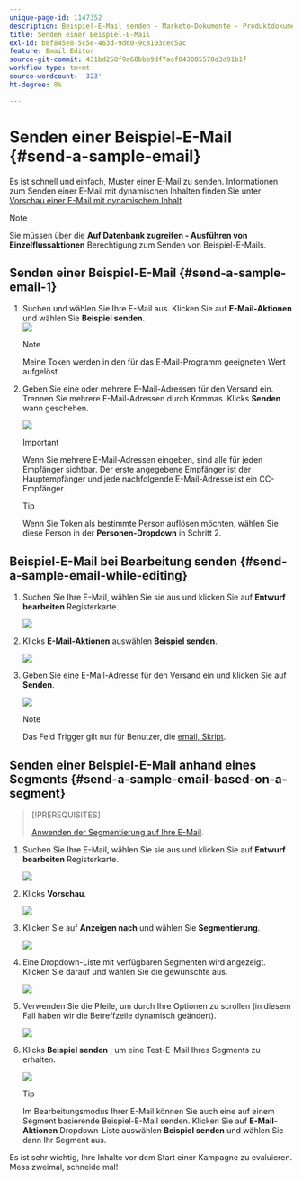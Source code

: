 ```yaml
---
unique-page-id: 1147352
description: Beispiel-E-Mail senden - Marketo-Dokumente - Produktdokumentation
title: Senden einer Beispiel-E-Mail
exl-id: b8f845e8-5c5e-463d-9d60-9c8103cec5ac
feature: Email Editor
source-git-commit: 431bd258f9a68bbb9df7acf043085578d3d91b1f
workflow-type: tm+mt
source-wordcount: '323'
ht-degree: 0%

---
```


# Senden einer Beispiel-E-Mail {#send-a-sample-email}

Es ist schnell und einfach, Muster einer E-Mail zu senden. Informationen zum Senden einer E-Mail mit dynamischen Inhalten finden Sie unter [Vorschau einer E-Mail mit dynamischem Inhalt](/help/marketo/product-docs/email-marketing/general/functions-in-the-editor/preview-an-email-with-dynamic-content.md).

>[!NOTE]
>
>Sie müssen über die **Auf Datenbank zugreifen - Ausführen von Einzelflussaktionen** Berechtigung zum Senden von Beispiel-E-Mails.

## Senden einer Beispiel-E-Mail {#send-a-sample-email-1}

1. Suchen und wählen Sie Ihre E-Mail aus. Klicken Sie auf **E-Mail-Aktionen** und wählen Sie **Beispiel senden**.\
   ![](assets/one-281-29.jpg)

   >[!NOTE]
   >
   >Meine Token werden in den für das E-Mail-Programm geeigneten Wert aufgelöst.

1. Geben Sie eine oder mehrere E-Mail-Adressen für den Versand ein. Trennen Sie mehrere E-Mail-Adressen durch Kommas. Klicks **Senden** wann geschehen.

   ![](assets/two.png)

   >[!IMPORTANT]
   >
   >Wenn Sie mehrere E-Mail-Adressen eingeben, sind alle für jeden Empfänger sichtbar. Der erste angegebene Empfänger ist der Hauptempfänger und jede nachfolgende E-Mail-Adresse ist ein CC-Empfänger.

   >[!TIP]
   >
   >Wenn Sie Token als bestimmte Person auflösen möchten, wählen Sie diese Person in der **Personen-Dropdown** in Schritt 2.

## Beispiel-E-Mail bei Bearbeitung senden {#send-a-sample-email-while-editing}

1. Suchen Sie Ihre E-Mail, wählen Sie sie aus und klicken Sie auf **Entwurf bearbeiten** Registerkarte.

   ![](assets/three-281-29.jpg)

1. Klicks **E-Mail-Aktionen** auswählen **Beispiel senden**.

   ![](assets/four.png)

1. Geben Sie eine E-Mail-Adresse für den Versand ein und klicken Sie auf **Senden**.

   ![](assets/two.png)

   >[!NOTE]
   >
   >Das Feld Trigger gilt nur für Benutzer, die [email, Skript](https://developers.marketo.com/documentation/velocity-script/).

## Senden einer Beispiel-E-Mail anhand eines Segments {#send-a-sample-email-based-on-a-segment}

>[!PREREQUISITES]
>
>[Anwenden der Segmentierung auf Ihre E-Mail](/help/marketo/product-docs/email-marketing/general/functions-in-the-editor/using-dynamic-content-in-an-email.md).

1. Suchen Sie Ihre E-Mail, wählen Sie sie aus und klicken Sie auf **Entwurf bearbeiten** Registerkarte.

   ![](assets/three-281-29.jpg)

1. Klicks **Vorschau**.

   ![](assets/1.png)

1. Klicken Sie auf **Anzeigen nach** und wählen Sie **Segmentierung**.

   ![](assets/2.png)

1. Eine Dropdown-Liste mit verfügbaren Segmenten wird angezeigt. Klicken Sie darauf und wählen Sie die gewünschte aus.

   ![](assets/3.png)

1. Verwenden Sie die Pfeile, um durch Ihre Optionen zu scrollen (in diesem Fall haben wir die Betreffzeile dynamisch geändert).

   ![](assets/4.png)

1. Klicks **Beispiel senden** , um eine Test-E-Mail Ihres Segments zu erhalten.

   ![](assets/5.png)

   >[!TIP]
   >
   >Im Bearbeitungsmodus Ihrer E-Mail können Sie auch eine auf einem Segment basierende Beispiel-E-Mail senden. Klicken Sie auf **E-Mail-Aktionen** Dropdown-Liste auswählen **Beispiel senden** und wählen Sie dann Ihr Segment aus.

Es ist sehr wichtig, Ihre Inhalte vor dem Start einer Kampagne zu evaluieren. Mess zweimal, schneide mal!
